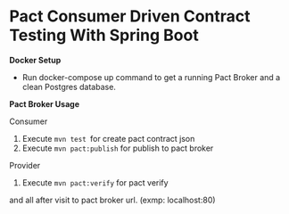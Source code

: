 # Pact Consumer Driven Contract Testing With Spring Boot

**Docker Setup**
* Run docker-compose up command to get a running Pact Broker and a clean Postgres database.

**Pact Broker Usage**

Consumer
1. Execute `mvn test `for create pact contract json
2. Execute `mvn pact:publish` for publish to pact broker

Provider
1. Execute `mvn pact:verify` for pact verify

and all after visit to pact broker url. (exmp: localhost:80)